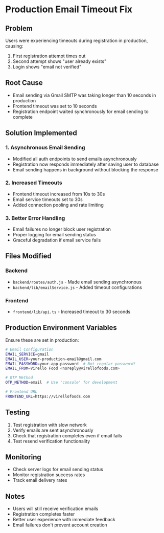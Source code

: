 # Production Email Timeout Fix

## Problem
Users were experiencing timeouts during registration in production, causing:
1. First registration attempt times out
2. Second attempt shows "user already exists" 
3. Login shows "email not verified"

## Root Cause
- Email sending via Gmail SMTP was taking longer than 10 seconds in production
- Frontend timeout was set to 10 seconds
- Registration endpoint waited synchronously for email sending to complete

## Solution Implemented

### 1. Asynchronous Email Sending
- Modified all auth endpoints to send emails asynchronously
- Registration now responds immediately after saving user to database
- Email sending happens in background without blocking the response

### 2. Increased Timeouts
- Frontend timeout increased from 10s to 30s
- Email service timeouts set to 30s
- Added connection pooling and rate limiting

### 3. Better Error Handling
- Email failures no longer block user registration
- Proper logging for email sending status
- Graceful degradation if email service fails

## Files Modified

### Backend
- `backend/routes/auth.js` - Made email sending asynchronous
- `backend/lib/emailService.js` - Added timeout configurations

### Frontend  
- `frontend/lib/api.ts` - Increased timeout to 30 seconds

## Production Environment Variables

Ensure these are set in production:

```bash
# Email Configuration
EMAIL_SERVICE=gmail
EMAIL_USER=your-production-email@gmail.com
EMAIL_PASSWORD=your-app-password  # Not regular password!
EMAIL_FROM=Virello Food <noreply@virellofoods.com>

# OTP Method
OTP_METHOD=email  # Use 'console' for development

# Frontend URL
FRONTEND_URL=https://virellofoods.com
```

## Testing
1. Test registration with slow network
2. Verify emails are sent asynchronously
3. Check that registration completes even if email fails
4. Test resend verification functionality

## Monitoring
- Check server logs for email sending status
- Monitor registration success rates
- Track email delivery rates

## Notes
- Users will still receive verification emails
- Registration completes faster
- Better user experience with immediate feedback
- Email failures don't prevent account creation

